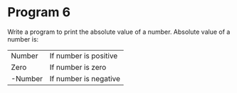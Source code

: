# Program 6
Write a program to print the absolute value of a number. Absolute value of a number is:
<table>
    <tr>
        <td>Number</td>
        <td>If number is positive</td>
    </tr>
    <tr>
        <td>Zero</td>
        <td>If number is zero</td>
    </tr>
    <tr>
        <td>-Number</td>
        <td>If number is negative</td>
    </tr>
</table>